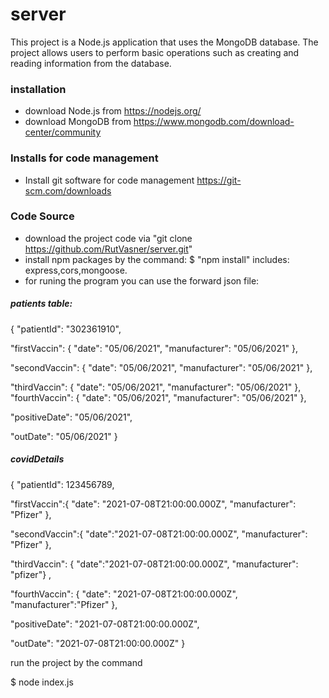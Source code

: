 # server

This project is a Node.js application that uses the MongoDB database.
The project allows users to perform basic operations such as creating and reading information from the database.

### installation

* download Node.js from  https://nodejs.org/
* download MongoDB from  https://www.mongodb.com/download-center/community

### Installs for code management

* Install git software for code management https://git-scm.com/downloads

### Code Source

* download the project code via "git clone https://github.com/RutVasner/server.git"
* install npm packages by the command:
$ "npm install"
  includes: express,cors,mongoose.
 * for runing the program you can use the forward json file:

##### patients table:
 
  {
  "patientId": "302361910",
  
  "firstVaccin": {
    "date": "05/06/2021",
    "manufacturer": "05/06/2021"
  },
  
  "secondVaccin": {
    "date": "05/06/2021",
    "manufacturer": "05/06/2021"
  },
  
  "thirdVaccin": {
    "date": "05/06/2021",
    "manufacturer": "05/06/2021"
  },
  "fourthVaccin": {
    "date": "05/06/2021",
    "manufacturer": "05/06/2021"
  },
  
  "positiveDate": "05/06/2021",
  
  "outDate": "05/06/2021"
}

##### covidDetails

{
"patientId": 123456789,

"firstVaccin":{ "date": "2021-07-08T21:00:00.000Z",
    "manufacturer": "Pfizer"
    },
    
"secondVaccin":{ 
      "date":"2021-07-08T21:00:00.000Z",
    "manufacturer": "Pfizer"
    },
    
"thirdVaccin": {
"date":"2021-07-08T21:00:00.000Z",
"manufacturer": "pfizer"}
  ,
  
  "fourthVaccin": {
    "date": "2021-07-08T21:00:00.000Z",
    "manufacturer":"Pfizer"
  },
  
  "positiveDate":  "2021-07-08T21:00:00.000Z",
  
  "outDate":  "2021-07-08T21:00:00.000Z"
}

  
run the project by the command

$ node index.js
